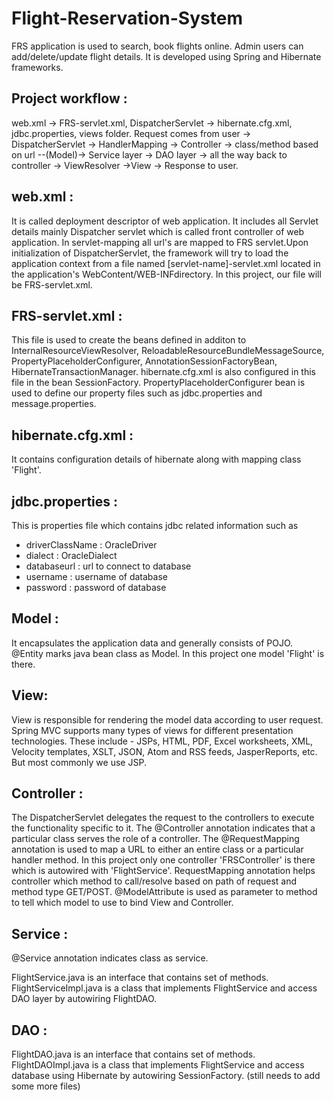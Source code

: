 # Flight-Reservation-System
FRS application is used to search, book flights online. Admin users can add/delete/update flight details. It is developed using Spring and Hibernate frameworks.

<h2>Project workflow : </h2>
web.xml -> FRS-servlet.xml, DispatcherServlet -> hibernate.cfg.xml, jdbc.properties, views folder.
Request comes from user -> DispatcherServlet -> HandlerMapping -> Controller -> class/method based on url --(Model)-> Service layer -> DAO layer -> all the way back to controller -> ViewResolver ->View -> Response to user.
<h2 >web.xml : </h2>
It is called deployment descriptor of web application. It includes all Servlet details mainly Dispatcher servlet which is called front controller of web application. In servlet-mapping all url's are mapped to FRS servlet.Upon initialization of DispatcherServlet, the framework will try to load the application context from a file named [servlet-name]-servlet.xml located in the application's WebContent/WEB-INFdirectory. In this project, our file will be FRS-servlet.xml.

<h2> FRS-servlet.xml : </h2> 
This file is used to create the beans defined in additon to InternalResourceViewResolver, ReloadableResourceBundleMessageSource, PropertyPlaceholderConfigurer, AnnotationSessionFactoryBean, HibernateTransactionManager. hibernate.cfg.xml is also configured in this file in the bean SessionFactory. PropertyPlaceholderConfigurer bean is used to define our property files such as jdbc.properties and message.properties.

<h2>hibernate.cfg.xml : </h2>
It contains configuration details of hibernate along with mapping class 'Flight'.

<h2>jdbc.properties : </h2>
This is properties file which contains jdbc related information such as 
 

<ul> 
<li >driverClassName : OracleDriver </li>
<li> dialect : OracleDialect </li>
<li> databaseurl : url to connect to database  </li>
<li> username : username of database </li>
<li> password : password of database </li>

</ul>

<h2> Model : </h2>
It encapsulates the application data and generally consists of POJO. @Entity marks java bean class as Model. In this project one model 'Flight' is there.

<h2>View:  </h2>
View is responsible for rendering the model data according to user request. Spring MVC supports many types of views for different presentation technologies. These include - JSPs, HTML, PDF, Excel worksheets, XML, Velocity templates, XSLT, JSON, Atom and RSS feeds, JasperReports, etc. But most commonly we use JSP.

<h2>Controller : </h2>
The DispatcherServlet delegates the request to the controllers to execute the functionality specific to it. The @Controller annotation indicates that a particular class serves the role of a controller. The @RequestMapping annotation is used to map a URL to either an entire class or a particular handler method. In this project only one controller 'FRSController' is there which is autowired with 'FlightService'. RequestMapping annotation helps controller which method to call/resolve based on path of request and method type GET/POST. @ModelAttribute is used as parameter to method to tell which model to use to bind View and Controller.

<h2> Service : </h2>
@Service annotation indicates class as service.

FlightService.java is an interface that contains set of methods.
FlightServiceImpl.java is a class that implements FlightService and access DAO layer by autowiring FlightDAO.
<h2> DAO :</h2>
FlightDAO.java is an interface that contains set of methods.
FlightDAOImpl.java is a class that implements FlightService and access database using Hibernate by autowiring SessionFactory. (still needs to add some more files)
